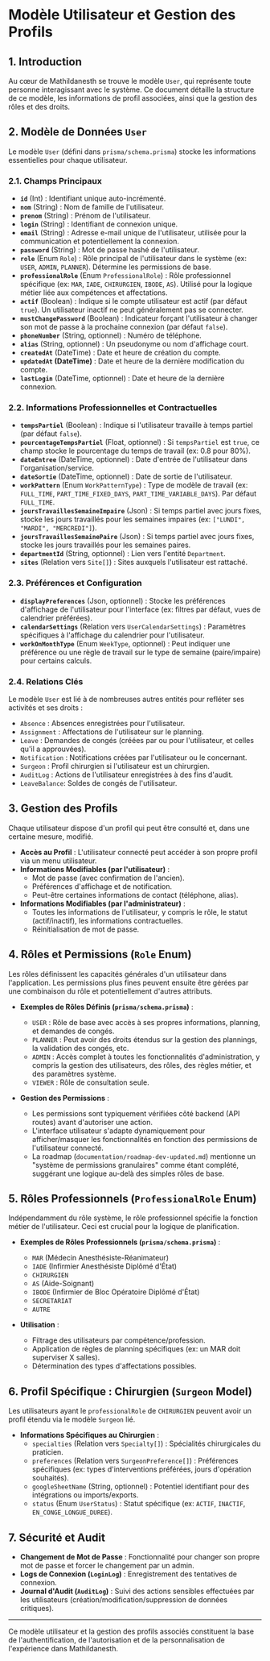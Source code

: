 # Modèle Utilisateur et Gestion des Profils

## 1. Introduction

Au cœur de Mathildanesth se trouve le modèle `User`, qui représente toute personne interagissant avec le système. Ce document détaille la structure de ce modèle, les informations de profil associées, ainsi que la gestion des rôles et des droits.

## 2. Modèle de Données `User`

Le modèle `User` (défini dans `prisma/schema.prisma`) stocke les informations essentielles pour chaque utilisateur.

### 2.1. Champs Principaux

- **`id`** (Int) : Identifiant unique auto-incrémenté.
- **`nom`** (String) : Nom de famille de l'utilisateur.
- **`prenom`** (String) : Prénom de l'utilisateur.
- **`login`** (String) : Identifiant de connexion unique.
- **`email`** (String) : Adresse e-mail unique de l'utilisateur, utilisée pour la communication et potentiellement la connexion.
- **`password`** (String) : Mot de passe hashé de l'utilisateur.
- **`role`** (Enum `Role`) : Rôle principal de l'utilisateur dans le système (ex: `USER`, `ADMIN`, `PLANNER`). Détermine les permissions de base.
- **`professionalRole`** (Enum `ProfessionalRole`) : Rôle professionnel spécifique (ex: `MAR`, `IADE`, `CHIRURGIEN`, `IBODE`, `AS`). Utilisé pour la logique métier liée aux compétences et affectations.
- **`actif`** (Boolean) : Indique si le compte utilisateur est actif (par défaut `true`). Un utilisateur inactif ne peut généralement pas se connecter.
- **`mustChangePassword`** (Boolean) : Indicateur forçant l'utilisateur à changer son mot de passe à la prochaine connexion (par défaut `false`).
- **`phoneNumber`** (String, optionnel) : Numéro de téléphone.
- **`alias`** (String, optionnel) : Un pseudonyme ou nom d'affichage court.
- **`createdAt`** (DateTime) : Date et heure de création du compte.
- **`updatedAt` (DateTime)** : Date et heure de la dernière modification du compte.
- **`lastLogin`** (DateTime, optionnel) : Date et heure de la dernière connexion.

### 2.2. Informations Professionnelles et Contractuelles

- **`tempsPartiel`** (Boolean) : Indique si l'utilisateur travaille à temps partiel (par défaut `false`).
- **`pourcentageTempsPartiel`** (Float, optionnel) : Si `tempsPartiel` est `true`, ce champ stocke le pourcentage du temps de travail (ex: 0.8 pour 80%).
- **`dateEntree`** (DateTime, optionnel) : Date d'entrée de l'utilisateur dans l'organisation/service.
- **`dateSortie`** (DateTime, optionnel) : Date de sortie de l'utilisateur.
- **`workPattern`** (Enum `WorkPatternType`) : Type de modèle de travail (ex: `FULL_TIME`, `PART_TIME_FIXED_DAYS`, `PART_TIME_VARIABLE_DAYS`). Par défaut `FULL_TIME`.
- **`joursTravaillesSemaineImpaire`** (Json) : Si temps partiel avec jours fixes, stocke les jours travaillés pour les semaines impaires (ex: `["LUNDI", "MARDI", "MERCREDI"]`).
- **`joursTravaillesSemainePaire`** (Json) : Si temps partiel avec jours fixes, stocke les jours travaillés pour les semaines paires.
- **`departmentId`** (String, optionnel) : Lien vers l'entité `Department`.
- **`sites`** (Relation vers `Site[]`) : Sites auxquels l'utilisateur est rattaché.

### 2.3. Préférences et Configuration

- **`displayPreferences`** (Json, optionnel) : Stocke les préférences d'affichage de l'utilisateur pour l'interface (ex: filtres par défaut, vues de calendrier préférées).
- **`calendarSettings`** (Relation vers `UserCalendarSettings`) : Paramètres spécifiques à l'affichage du calendrier pour l'utilisateur.
- **`workOnMonthType`** (Enum `WeekType`, optionnel) : Peut indiquer une préférence ou une règle de travail sur le type de semaine (paire/impaire) pour certains calculs.

### 2.4. Relations Clés

Le modèle `User` est lié à de nombreuses autres entités pour refléter ses activités et ses droits :

- `Absence` : Absences enregistrées pour l'utilisateur.
- `Assignment` : Affectations de l'utilisateur sur le planning.
- `Leave` : Demandes de congés (créées par ou pour l'utilisateur, et celles qu'il a approuvées).
- `Notification` : Notifications créées par l'utilisateur ou le concernant.
- `Surgeon` : Profil chirurgien si l'utilisateur est un chirurgien.
- `AuditLog` : Actions de l'utilisateur enregistrées à des fins d'audit.
- `LeaveBalance`: Soldes de congés de l'utilisateur.

## 3. Gestion des Profils

Chaque utilisateur dispose d'un profil qui peut être consulté et, dans une certaine mesure, modifié.

- **Accès au Profil** : L'utilisateur connecté peut accéder à son propre profil via un menu utilisateur.
- **Informations Modifiables (par l'utilisateur)** :
  - Mot de passe (avec confirmation de l'ancien).
  - Préférences d'affichage et de notification.
  - Peut-être certaines informations de contact (téléphone, alias).
- **Informations Modifiables (par l'administrateur)** :
  - Toutes les informations de l'utilisateur, y compris le rôle, le statut (actif/inactif), les informations contractuelles.
  - Réinitialisation de mot de passe.

## 4. Rôles et Permissions (`Role` Enum)

Les rôles définissent les capacités générales d'un utilisateur dans l'application. Les permissions plus fines peuvent ensuite être gérées par une combinaison du rôle et potentiellement d'autres attributs.

- **Exemples de Rôles Définis (`prisma/schema.prisma`)** :

  - `USER` : Rôle de base avec accès à ses propres informations, planning, et demandes de congés.
  - `PLANNER` : Peut avoir des droits étendus sur la gestion des plannings, la validation des congés, etc.
  - `ADMIN` : Accès complet à toutes les fonctionnalités d'administration, y compris la gestion des utilisateurs, des rôles, des règles métier, et des paramètres système.
  - `VIEWER` : Rôle de consultation seule.

- **Gestion des Permissions** :
  - Les permissions sont typiquement vérifiées côté backend (API routes) avant d'autoriser une action.
  - L'interface utilisateur s'adapte dynamiquement pour afficher/masquer les fonctionnalités en fonction des permissions de l'utilisateur connecté.
  - La roadmap (`documentation/roadmap-dev-updated.md`) mentionne un "système de permissions granulaires" comme étant complété, suggérant une logique au-delà des simples rôles de base.

## 5. Rôles Professionnels (`ProfessionalRole` Enum)

Indépendamment du rôle système, le rôle professionnel spécifie la fonction métier de l'utilisateur. Ceci est crucial pour la logique de planification.

- **Exemples de Rôles Professionnels (`prisma/schema.prisma`)** :

  - `MAR` (Médecin Anesthésiste-Réanimateur)
  - `IADE` (Infirmier Anesthésiste Diplômé d'État)
  - `CHIRURGIEN`
  - `AS` (Aide-Soignant)
  - `IBODE` (Infirmier de Bloc Opératoire Diplômé d'État)
  - `SECRETARIAT`
  - `AUTRE`

- **Utilisation** :
  - Filtrage des utilisateurs par compétence/profession.
  - Application de règles de planning spécifiques (ex: un MAR doit superviser X salles).
  - Détermination des types d'affectations possibles.

## 6. Profil Spécifique : Chirurgien (`Surgeon` Model)

Les utilisateurs ayant le `professionalRole` de `CHIRURGIEN` peuvent avoir un profil étendu via le modèle `Surgeon` lié.

- **Informations Spécifiques au Chirurgien** :
  - `specialties` (Relation vers `Specialty[]`) : Spécialités chirurgicales du praticien.
  - `preferences` (Relation vers `SurgeonPreference[]`) : Préférences spécifiques (ex: types d'interventions préférées, jours d'opération souhaités).
  - `googleSheetName` (String, optionnel) : Potentiel identifiant pour des intégrations ou imports/exports.
  - `status` (Enum `UserStatus`) : Statut spécifique (ex: `ACTIF`, `INACTIF`, `EN_CONGE_LONGUE_DUREE`).

## 7. Sécurité et Audit

- **Changement de Mot de Passe** : Fonctionnalité pour changer son propre mot de passe et forcer le changement par un admin.
- **Logs de Connexion (`LoginLog`)** : Enregistrement des tentatives de connexion.
- **Journal d'Audit (`AuditLog`)** : Suivi des actions sensibles effectuées par les utilisateurs (création/modification/suppression de données critiques).

---

Ce modèle utilisateur et la gestion des profils associés constituent la base de l'authentification, de l'autorisation et de la personnalisation de l'expérience dans Mathildanesth.
